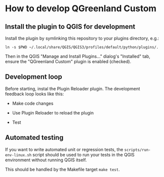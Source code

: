 # How to develop QGreenland Custom

## Install the plugin to QGIS for development

Install the plugin by symlinking this repository to your plugins directory,
e.g.:

```
ln -s $PWD ~/.local/share/QGIS/QGIS3/profiles/default/python/plugins/.
```

Then in the QGIS "Manage and Install Plugins..." dialog's "Installed" tab,
ensure the "QGreenland Custom" plugin is enabled (checked).


## Development loop

Before starting, instal the Plugin Reloader plugin. The development feedback
loop looks like this:

* Make code changes

* Use Plugin Reloader to reload the plugin

* Test


## Automated testing

If you want to write automated unit or regression tests, the
`scripts/run-env-linux.sh` script should be used to run your tests in the QGIS
environment without running QGIS itself.

This should be handled by the Makefile target `make test`.
